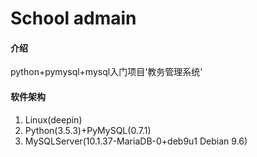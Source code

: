 # School admain

#### 介绍
python+pymysql+mysql入门项目'教务管理系统'

#### 软件架构
1. Linux(deepin)
2. Python(3.5.3)+PyMySQL(0.7.1)
3. MySQLServer(10.1.37-MariaDB-0+deb9u1 Debian 9.6)


